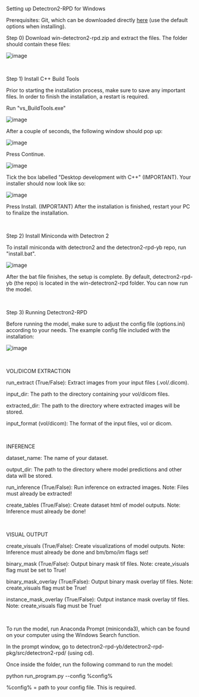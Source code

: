 Setting up Detectron2-RPD for Windows

Prerequisites: Git, which can be downloaded directly [here](https://git-scm.com/download/win) (use the default options when installing).

Step 0) Download win-detectron2-rpd.zip and extract the files. The folder should contain these files:

![image](https://user-images.githubusercontent.com/46503967/160225009-ac18eb72-a13b-4f2a-994d-77e91c6fa977.png)

&nbsp;

Step 1) Install C++ Build Tools

Prior to starting the installation process, make sure to save any important files. In order to finish the installation, a restart is required.

Run "vs_BuildTools.exe"

![image](https://user-images.githubusercontent.com/46503967/145657344-e8cf16ae-2ae4-4baf-a9f4-2637251c42eb.png)

After a couple of seconds, the following window should pop up:

![image](https://user-images.githubusercontent.com/46503967/145657320-eb1907d6-dcff-45ee-b1e8-a8f4d1b01e3e.png)

Press Continue.

![image](https://user-images.githubusercontent.com/46503967/145657130-10c828ef-679b-4f5d-98af-00a91e26ba81.png)

Tick the box labelled "Desktop development with C++" (IMPORTANT). Your installer should now look like so:

![image](https://user-images.githubusercontent.com/46503967/145657439-e145402a-dc26-4279-8705-1a2834fba5f4.png)

Press Install. (IMPORTANT) After the installation is finished, restart your PC to finalize the installation.

&nbsp;

Step 2) Install Miniconda with Detectron 2

To install miniconda with detectron2 and the detectron2-rpd-yb repo, run "install.bat".

![image](https://user-images.githubusercontent.com/46503967/160224875-8200344f-0515-4464-bca4-e72d65446004.png)

After the bat file finishes, the setup is complete. By default, detectron2-rpd-yb (the repo) is located in the win-detectron2-rpd folder. You can now run the model.

&nbsp;

Step 3) Running Detectron2-RPD

Before running the model, make sure to adjust the config file (options.ini) according to your needs. The example config file included with the installation:

![image](https://user-images.githubusercontent.com/46503967/164104016-a65fb186-126e-44f6-867f-43cd28b47c5c.png)

&nbsp;

VOL/DICOM EXTRACTION

run_extract (True/False): Extract images from your input files (.vol/.dicom).

input_dir: The path to the directory containing your vol/dicom files.

extracted_dir: The path to the directory where extracted images will be stored.

input_format (vol/dicom): The format of the input files, vol or dicom.

&nbsp;

INFERENCE

dataset_name: The name of your dataset.

output_dir: The path to the directory where model predictions and other data will be stored.

run_inference (True/False): Run inference on extracted images. Note: Files must already be extracted!

create_tables (True/False): Create dataset html of model outputs. Note: Inference must already be done!

&nbsp;

VISUAL OUTPUT

create_visuals (True/False): Create visualizations of model outputs. Note: Inference must already be done and bm/bmo/im flags set!

binary_mask (True/False): Output binary mask tif files. Note: create_visuals flag must be set to True!

binary_mask_overlay (True/False): Output binary mask overlay tif files. Note: create_visuals flag must be True!

instance_mask_overlay (True/False): Output instance mask overlay tif files. Note: create_visuals flag must be True!

&nbsp;

To run the model, run Anaconda Prompt (miniconda3), which can be found on your computer using the Windows Search function.

In the prompt window, go to detectron2-rpd-yb/detectron2-rpd-pkg/src/detectron2-rpd/ (using cd).

Once inside the folder, run the following command to run the model:

python run_program.py  --config %config%

%config% = path to your config file. This is required.